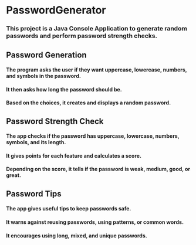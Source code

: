 # PasswordGenerator
### This project is a Java Console Application to generate random passwords and perform password strength checks.
## Password Generation

#### The program asks the user if they want uppercase, lowercase, numbers, and symbols in the password.
#### It then asks how long the password should be.
#### Based on the choices, it creates and displays a random password.
## Password Strength Check

#### The app checks if the password has uppercase, lowercase, numbers, symbols, and its length.
#### It gives points for each feature and calculates a score.
#### Depending on the score, it tells if the password is weak, medium, good, or great.
## Password Tips

#### The app gives useful tips to keep passwords safe.
#### It warns against reusing passwords, using patterns, or common words.
#### It encourages using long, mixed, and unique passwords.
